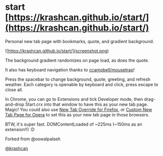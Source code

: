# start [https://krashcan.github.io/start/](https://krashcan.github.io/start/)
Personal new tab page with bookmarks, quote, and gradient background.

![https://krashcan.github.io/start/](screenshot.png)

The background gradient randomizes on page load, as does the quote.

It also has keyboard navigation thanks to [ccampbell/mousetrap](https://github.com/ccampbell/mousetrap)!

Press the spacebar to change background, quote, greeting, and refresh weather. Each category is openable by keyboard and click, press escape to close all.

In Chrome, you can go to Extensions and tick Developer mode, then drag-and-drop Start.crx into that window to have this as your new tab page. Magic! 
You could also use [New Tab Override for Firefox](https://addons.mozilla.org/en-US/firefox/addon/new-tab-override/), or [Custom New Tab Page for Opera](https://addons.opera.com/en/extensions/details/custom-new-tab-page/) to set this as your new tab page in those browsers.

BTW, it's super fast. DOMContentLoaded of ~225ms (~150ms as an extension!!) :D

Forked from @oswalpalash

[@krashcan](http://facebook.com/ashish.iglesias)
